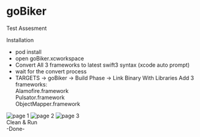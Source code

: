 # goBiker
Test Assesment

Installation
- pod install
- open goBiker.xcworkspace
- Convert All 3 frameworks to latest swift3 syntax (xcode auto prompt)
- wait for the convert process
- TARGETS -> goBiker -> Build Phase -> Link Binary With Libraries Add 3 frameworks:<br/>
Alamofire.framework <br/>
Pulsator.framework <br/>
ObjectMapper.framework <br/>

![page 1](https://www.dropbox.com/s/7pfpwwprwbuzx9t/Simulator%20Screen%20Shot%209%20Oct%202016%2C%209.29.55%20AM.png?dl=1)
![page 2](https://www.dropbox.com/s/b5mu5z3ous2ygpl/Simulator%20Screen%20Shot%209%20Oct%202016%2C%209.29.57%20AM.png?dl=1)
![page 3](https://www.dropbox.com/s/fcbbbcyc8oek4oe/Simulator%20Screen%20Shot%209%20Oct%202016%2C%209.29.59%20AM.png?dl=1)
<br/>
Clean & Run
<br/>
-Done-
